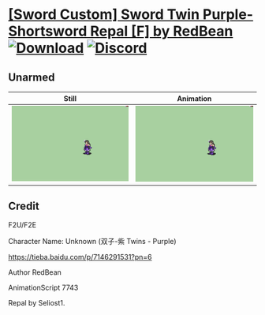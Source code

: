 # [\[Sword Custom\] Sword Twin Purple- Shortsword Repal \[F\] by RedBean](./) [![Download](https://img.shields.io/badge/Download--red?style=social&logo=github)](https://minhaskamal.github.io/DownGit/#/home?url=https://github.com/Klokinator/FE-Repo/tree/main/Battle%20Animations%2FInfantry%20-%20(Swd)%20Myrms%20and%20Swordmasters%2F%5BSword%20Custom%5D%20Sword%20Twin%20Purple-%20Shortsword%20Repal%20%5BF%5D%20by%20RedBean%2F8.%20Unarmed%20(short%20sword)) [![Discord](https://img.shields.io/badge/Discord--blue?style=social&logo=discord)](https://discord.gg/C7VNGnyTPA)

## Unarmed

| Still | Animation |
| :---: | :-------: |
| ![Unarmed still](./Unarmed_000.png) | ![Unarmed](./Unarmed.gif) |

## Credit

F2U/F2E

Character Name: Unknown (双子-紫 Twins - Purple)

https://tieba.baidu.com/p/7146291531?pn=6

Author RedBean

AnimationScript 7743

Repal by Seliost1.

